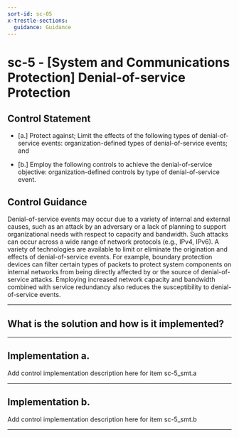 ```yaml
---
sort-id: sc-05
x-trestle-sections:
  guidance: Guidance
---
```


# sc-5 - \[System and Communications Protection\] Denial-of-service Protection

## Control Statement

- \[a.\] Protect against; Limit the effects of the following types of denial-of-service events: organization-defined types of denial-of-service events; and

- \[b.\] Employ the following controls to achieve the denial-of-service objective: organization-defined controls by type of denial-of-service event.

## Control Guidance

Denial-of-service events may occur due to a variety of internal and external causes, such as an attack by an adversary or a lack of planning to support organizational needs with respect to capacity and bandwidth. Such attacks can occur across a wide range of network protocols (e.g., IPv4, IPv6). A variety of technologies are available to limit or eliminate the origination and effects of denial-of-service events. For example, boundary protection devices can filter certain types of packets to protect system components on internal networks from being directly affected by or the source of denial-of-service attacks. Employing increased network capacity and bandwidth combined with service redundancy also reduces the susceptibility to denial-of-service events.

______________________________________________________________________

## What is the solution and how is it implemented?

<!-- Please leave this section blank and enter implementation details in the parts below. -->

______________________________________________________________________

## Implementation a.

Add control implementation description here for item sc-5_smt.a

______________________________________________________________________

## Implementation b.

Add control implementation description here for item sc-5_smt.b

______________________________________________________________________
